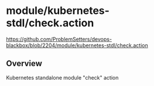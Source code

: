 # module/kubernetes-stdl/check.action

https://github.com/ProblemSetters/devops-blackbox/blob/2204/module/kubernetes-stdl/check.action

## Overview

Kubernetes standalone module "check" action


